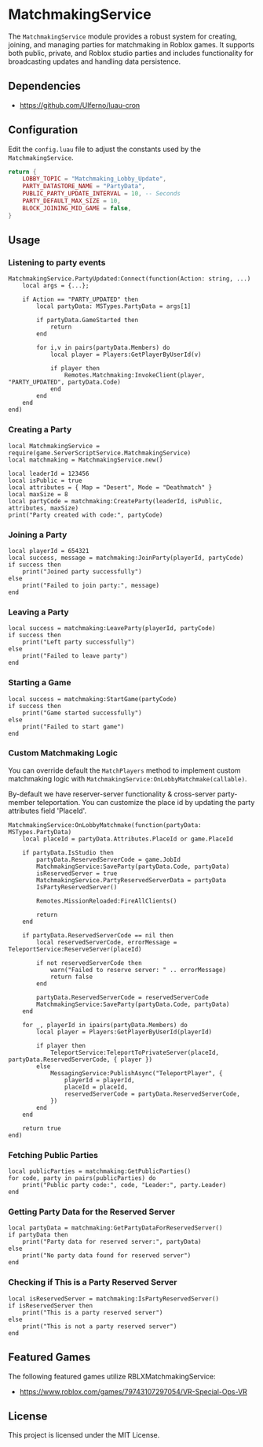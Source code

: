 # MatchmakingService
The `MatchmakingService` module provides a robust system for creating, joining, and managing parties for matchmaking in Roblox games. It supports both public, private, and Roblox studio parties and includes functionality for broadcasting updates and handling data persistence.

## Dependencies
* https://github.com/Ulferno/luau-cron

## Configuration

Edit the `config.luau` file to adjust the constants used by the `MatchmakingService`.

```lua
return {
    LOBBY_TOPIC = "Matchmaking_Lobby_Update",
    PARTY_DATASTORE_NAME = "PartyData",
    PUBLIC_PARTY_UPDATE_INTERVAL = 10, -- Seconds
    PARTY_DEFAULT_MAX_SIZE = 10,
    BLOCK_JOINING_MID_GAME = false,
}
```

## Usage

### Listening to party events
```luau
MatchmakingService.PartyUpdated:Connect(function(Action: string, ...)
	local args = {...};

	if Action == "PARTY_UPDATED" then
		local partyData: MSTypes.PartyData = args[1]

		if partyData.GameStarted then
			return
		end

		for i,v in pairs(partyData.Members) do
			local player = Players:GetPlayerByUserId(v)

			if player then
				Remotes.Matchmaking:InvokeClient(player, "PARTY_UPDATED", partyData.Code)
			end
		end
	end
end)
```

### Creating a Party
```luau
local MatchmakingService = require(game.ServerScriptService.MatchmakingService)
local matchmaking = MatchmakingService.new()

local leaderId = 123456
local isPublic = true
local attributes = { Map = "Desert", Mode = "Deathmatch" }
local maxSize = 8
local partyCode = matchmaking:CreateParty(leaderId, isPublic, attributes, maxSize)
print("Party created with code:", partyCode)
```

### Joining a Party

```luau
local playerId = 654321
local success, message = matchmaking:JoinParty(playerId, partyCode)
if success then
    print("Joined party successfully")
else
    print("Failed to join party:", message)
end
```

### Leaving a Party

```luau
local success = matchmaking:LeaveParty(playerId, partyCode)
if success then
    print("Left party successfully")
else
    print("Failed to leave party")
end
```

### Starting a Game

```luau
local success = matchmaking:StartGame(partyCode)
if success then
    print("Game started successfully")
else
    print("Failed to start game")
end
```

### Custom Matchmaking Logic

You can override default the `MatchPlayers` method to implement custom matchmaking logic with ``MatchmakingService:OnLobbyMatchmake(callable)``.

By-default we have reserver-server functionality & cross-server party-member teleportation. You can customize the place id by updating the party attributes field 'PlaceId'.

```luau
MatchmakingService:OnLobbyMatchmake(function(partyData: MSTypes.PartyData)
	local placeId = partyData.Attributes.PlaceId or game.PlaceId

	if partyData.IsStudio then
		partyData.ReservedServerCode = game.JobId
		MatchmakingService:SaveParty(partyData.Code, partyData)
		isReservedServer = true
		MatchmakingService.PartyReservedServerData = partyData
		IsPartyReservedServer()

		Remotes.MissionReloaded:FireAllClients()

		return
	end

	if partyData.ReservedServerCode == nil then
		local reservedServerCode, errorMessage = TeleportService:ReserveServer(placeId)

		if not reservedServerCode then
			warn("Failed to reserve server: " .. errorMessage)
			return false
		end

		partyData.ReservedServerCode = reservedServerCode
		MatchmakingService:SaveParty(partyData.Code, partyData)
	end

	for _, playerId in ipairs(partyData.Members) do
		local player = Players:GetPlayerByUserId(playerId)

		if player then
			TeleportService:TeleportToPrivateServer(placeId, partyData.ReservedServerCode, { player })
		else
			MessagingService:PublishAsync("TeleportPlayer", {
				playerId = playerId,
				placeId = placeId,
				reservedServerCode = partyData.ReservedServerCode,
			})
		end
	end

	return true
end)
```

### Fetching Public Parties
```luau
local publicParties = matchmaking:GetPublicParties()
for code, party in pairs(publicParties) do
    print("Public party code:", code, "Leader:", party.Leader)
end
```

### Getting Party Data for the Reserved Server
```luau
local partyData = matchmaking:GetPartyDataForReservedServer()
if partyData then
    print("Party data for reserved server:", partyData)
else
    print("No party data found for reserved server")
end
```

### Checking if This is a Party Reserved Server
```luau
local isReservedServer = matchmaking:IsPartyReservedServer()
if isReservedServer then
    print("This is a party reserved server")
else
    print("This is not a party reserved server")
end
```

## Featured Games
The following featured games utilize RBLXMatchmakingService:
* https://www.roblox.com/games/79743107297054/VR-Special-Ops-VR

## License
This project is licensed under the MIT License.